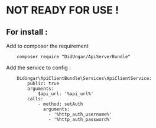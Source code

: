 # NOT READY FOR USE !

## For install :

Add to composer the requirement
```
    composer require "DidUngar/ApiServerBundle"
```

Add the service to config :
```
    DidUngar\ApiClientBundle\Services\ApiClientService:
        public: true
        arguments:
            $api_url: '%api_url%'
        calls:
            - method: setAuth
              arguments:
                - '%http_auth_username%'
                - '%http_auth_password%'
```
